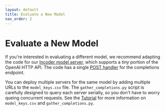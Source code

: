 ```yaml
---
layout: default
title: Evaluate a New Model
nav_order: 2
---
```


# Evaluate a New Model

If you're interested in evaluating a different model, we recommend adapting the
code for our [Incoder model server], which supports a *tiny* portion of the
OpenAI HTTP API. The code has a single [POST handler] for the completions
endpoint.

You can deploy multiple servers for the same model by adding multiple URLs to
the `model_keys.csv` file. The `gather_completions.py` script is carefully
designed to query each server serially, so you don't have to worry queing
concurrent requests. See the [Tutorial] for more information on `model_keys.csv`
and `gather_completions.py`.


[Incoder model server]: https://github.com/arjunguha/research_model_server
[POST handler]: https://github.com/arjunguha/research_model_server/blob/main/incoder_server.py#L80
[Tutorial]: ./tutorial.html